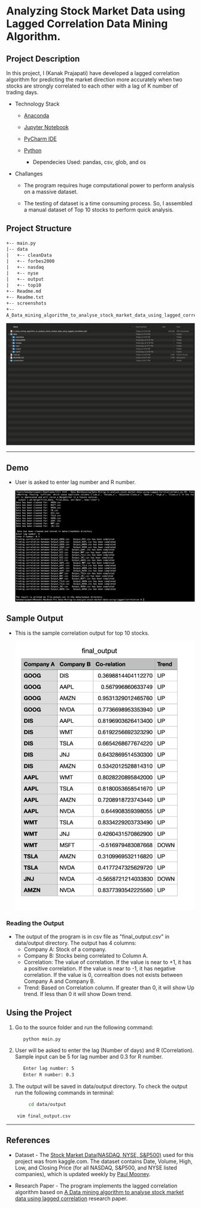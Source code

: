 # Analyzing Stock Market Data using Lagged Correlation Data Mining Algorithm.

## Project Description

In this project, I (Kanak Prajapati) have developed a lagged correlation algorithm for predicting the market direction more accurately when two stocks are strongly correlated to each other with a lag of K number of trading days.

- Technology Stack

  - [Anaconda](https://docs.anaconda.com/anaconda/install/index.html)
  - [Jupyter Notebook](https://jupyter.org/install)
  - [PyCharm IDE](https://www.jetbrains.com/pycharm/)
  - [Python](https://www.python.org/downloads/)

    - Dependecies Used: pandas, csv, glob, and os

- Challanges

  - The program requires huge computational power to perform analysis on a massive dataset.

  - The testing of dataset is a time consuming process. So, I assembled a manual dataset of Top 10 stocks to perform quick analysis.

## Project Structure

```
+-- main.py
|-- data
|   +-- cleanData
|   +-- forbes2000
|   +-- nasdaq
|   +-- nyse
|   +-- output
|   +-- top10
+-- Readme.md
+-- Readme.txt
+-- screenshots
+-- A_Data_mining_algorithm_to_analyse_stock_market_data_using_lagged_correlation.pdf

```

![](screenshots/projectStructure.png)

---

## Demo

- User is asked to enter lag number and R number.

  ![](screenshots/programDemo.png)

## Sample Output

- This is the sample correlation output for top 10 stocks.

  ![](screenshots/outputSample.png)

### Reading the Output

- The output of the program is in csv file as "final_output.csv" in data/output directory. The output has 4 columns:
  - Company A: Stock of a company.
  - Company B: Stocks being correlated to Column A.
  - Correlation: The value of correlation. If the value is near to +1, it has a positive correlation. If the value is near to -1, it has negative correlation. If the value is 0, correaltion does not exists between Company A and Company B.
  - Trend: Based on Correlation column. If greater than 0, it will show Up trend. If less than 0 it will show Down trend.

## Using the Project

1. Go to the source folder and run the following command:

   ```bash
      python main.py
   ```

2. User will be asked to enter the lag (Number of days) and R (Correlation). Sample input can be 5 for lag number and 0.3 for R number.

   ```bash
      Enter lag number: 5
      Enter R number: 0.3
   ```

3. The output will be saved in data/output directory. To check the output run the following commands in terminal:

   ```bash
        cd data/output
   ```

```bash
    vim final_output.csv
```

---

## References

- Dataset - The [Stock Market Data(NASDAQ, NYSE, S&P500)](https://www.kaggle.com/paultimothymooney/stock-market-data) used for this project was from kaggle.com. The dataset contains Date, Volume, High, Low, and Closing Price (for all NASDAQ, S&P500, and NYSE listed companies), which is updated weekly by [Paul Mooney](https://www.kaggle.com/paultimothymooney).

- Research Paper - The program implements the lagged correlation algorithm based on
  [A Data mining algorithm to analyse stock market data
  using lagged correlation](https://ieeexplore.ieee.org/abstract/document/4783968) research paper.
